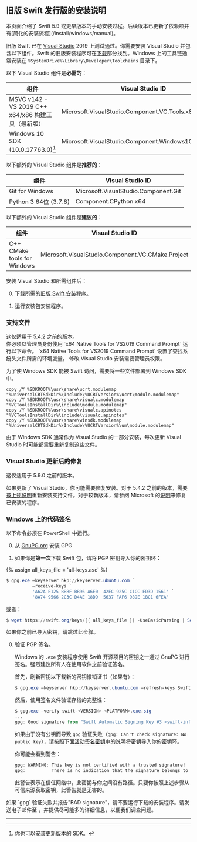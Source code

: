 ## 旧版 Swift 发行版的安装说明

<div class="warning" markdown="1">
本页面介绍了 Swift 5.9 或更早版本的手动安装过程。后续版本已更新了依赖项并有[简化的安装流程](/install/windows/manual)。
</div>

旧版 Swift 已在 [Visual Studio](https://visualstudio.microsoft.com) 2019 上测试通过。你需要安装 Visual Studio 并包含以下组件。Swift 的旧版安装程序可在[下载](/download/#:~:text=Older%20Releases)部分找到。Windows 上的工具链通常安装在 `%SystemDrive%\Library\Developer\Toolchains` 目录下。

以下 Visual Studio 组件是**必需的**：

| 组件 | Visual Studio ID |
|-----------|------------------|
| MSVC v142 - VS 2019 C++ x64/x86 构建工具（最新版） | Microsoft.VisualStudio.Component.VC.Tools.x86.x64 |
| Windows 10 SDK (10.0.17763.0)[^2] | Microsoft.VisualStudio.Component.Windows10SDK.17763 |

[^2]: 你也可以安装更新版本的 SDK。

以下额外的 Visual Studio 组件是**推荐的**：

| 组件 | Visual Studio ID |
|-----------|------------------|
| Git for Windows | Microsoft.VisualStudio.Component.Git |
| Python 3 64位 (3.7.8) | Component.CPython.x64 |

以下额外的 Visual Studio 组件是**建议的**：

| 组件 | Visual Studio ID |
|-----------|------------------|
| C++ CMake tools for Windows | Microsoft.VisualStudio.Component.VC.CMake.Project |

安装 Visual Studio 和所需组件后：

0. 下载所需的[旧版 Swift 安装程序](/download/#:~:text=Older%20Releases)。

0. 运行安装包安装程序。

### 支持文件

<div class="info" markdown="1">
这仅适用于 5.4.2 之前的版本。
</div>

<div class="warning" markdown="1">
你必须以管理员身份使用 `x64 Native Tools for VS2019 Command Prompt` 运行以下命令。
`x64 Native Tools for VS2019 Command Prompt` 设置了查找系统头文件所需的环境变量。
修改 Visual Studio 安装需要管理员权限。
</div>

为了使 Windows SDK 能被 Swift 访问，需要将一些文件部署到 Windows SDK 中。

~~~ batch
copy /Y %SDKROOT%\usr\share\ucrt.modulemap "%UniversalCRTSdkDir%\Include\%UCRTVersion%\ucrt\module.modulemap"
copy /Y %SDKROOT%\usr\share\visualc.modulemap "%VCToolsInstallDir%\include\module.modulemap"
copy /Y %SDKROOT%\usr\share\visualc.apinotes "%VCToolsInstallDir%\include\visualc.apinotes"
copy /Y %SDKROOT%\usr\share\winsdk.modulemap "%UniversalCRTSdkDir%\Include\%UCRTVersion%\um\module.modulemap"
~~~

由于 Windows SDK 通常作为 Visual Studio 的一部分安装，每次更新 Visual Studio 时可能都需要重新复制这些文件。

### Visual Studio 更新后的修复

<div class="info" markdown="1">
这仅适用于 5.9.0 之前的版本。
</div>

如果更新了 Visual Studio，你可能需要修复安装。对于 5.4.2 之前的版本，需要[按上述说明](#support-files)重新安装支持文件。对于较新版本，请参阅 Microsoft 的[说明](https://support.microsoft.com/windows/repair-apps-and-programs-in-windows-10-e90eefe4-d0a2-7c1b-dd59-949a9030f317)来修复已安装的程序。

### Windows 上的代码签名

<div class="warning" markdown="1">
以下命令必须在 PowerShell 中运行。
</div>

0. 从 [GnuPG.org](https://gnupg.org/download/index.html) 安装 GPG

0. 如果你是**第一次**下载 Swift 包，请将 PGP 密钥导入你的密钥环：

{% assign all_keys_file = 'all-keys.asc' %}

   ~~~ powershell
   $ gpg.exe —keyserver hkp://keyserver.ubuntu.com `
             —receive-keys `
             'A62A E125 BBBF BB96 A6E0  42EC 925C C1CC ED3D 1561' `
             '8A74 9566 2C3C D4AE 18D9  5637 FAF6 989E 1BC1 6FEA'
   ~~~

   或者：

   ~~~ powershell
   $ wget https://swift.org/keys/{{ all_keys_file }} -UseBasicParsing | Select-Object -Expand Content | gpg.exe —import -
   ~~~

   如果你之前已导入密钥，请跳过此步骤。

0. 验证 PGP 签名。

   Windows 的 `.exe` 安装程序使用 Swift 开源项目的密钥之一通过 GnuPG 进行签名。强烈建议所有人在使用软件之前验证签名。

   首先，刷新密钥以下载新的密钥撤销证书（如果有）：

   ~~~ powershell
   $ gpg.exe —keyserver hkp://keyserver.ubuntu.com —refresh-keys Swift
   ~~~

   然后，使用签名文件验证存档的完整性：

   ~~~ powershell
   $ gpg.exe —verify swift-<VERSION>-<PLATFORM>.exe.sig
   ...
   gpg: Good signature from "Swift Automatic Signing Key #3 <swift-infrastructure@swift.org>"
   ~~~

   如果由于没有公钥而导致 `gpg` 验证失败（`gpg: Can't check signature: No public key`），请按照下面[活动签名密钥](#active-signing-keys)中的说明将密钥导入你的密钥环。

   你可能会看到警告：

   ~~~ powershell
   gpg: WARNING: This key is not certified with a trusted signature!
   gpg:          There is no indication that the signature belongs to the owner.
   ~~~

   此警告表示在信任网络中，此密钥与你之间没有路径。只要你按照上述步骤从可信来源获取密钥，此警告就是无害的。

<div class="warning" markdown="1">
  如果 `gpg` 验证失败并报告"BAD signature"，请不要运行下载的安装程序。请发送电子邮件至 <swift-infrastructure@forums.swift.org>，并提供尽可能多的详细信息，以便我们调查问题。
</div>

<hr>